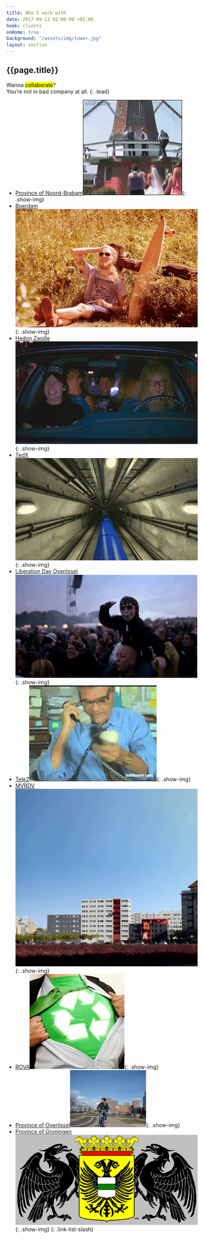 ```yaml
---
title: Who I work with
date: 2017-09-12 02:00:00 +02:00
hook: clients
onHome: true
background: "/assets/img/tower.jpg"
layout: section
---
```


## {{page.title}}

Wanna <mark>collaborate</mark>?<br> You’re not in bad company at all.
{: .lead}

- [Province of Noord-Brabant![](/assets/img/gifs/netherlands.gif)](#){: .show-img}
- [Boerdam![](/assets/img/gifs/boerdam.png)](//boerdam.nl){: .show-img}
- [Hedon Zwolle![](/assets/img/gifs/rock.gif)](//hedon-zwolle.nl){: .show-img}
- [TedX![](/assets/img/gifs/tedx.gif)](//tedx.com){: .show-img}
- [Liberation Day Overijssel![](/assets/img/gifs/festival.gif)](#){: .show-img}
- [Tele2![](/assets/img/gifs/phone.gif)](#){: .show-img}
- [MVRDV![](/assets/img/gifs/mvrdv.gif)](//mvrdv.com){: .show-img}
- [ROVA![](/assets/img/gifs/green.gif)](rova.nl){: .show-img}
- [Province of Overijssel![](/assets/img/gifs/bicycle.gif)](//jijenoverijssel.nl){: .show-img}
- [Province of Groningen![](/assets/img/gifs/groningen.gif)](//monitorgroningen.nl){: .show-img}
{: .link-list-slash}
